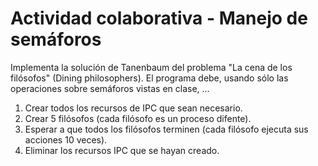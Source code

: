 # Actividad colaborativa - Manejo de semáforos
Implementa la solución de Tanenbaum del problema "La cena de los filósofos" (Dining philosophers). El programa debe, usando sólo las operaciones sobre semáforos vistas en clase, ...
1. Crear todos los recursos de IPC que sean necesario.
3. Crear 5 filósofos (cada filósofo es un proceso difente). 
4. Esperar a que todos los filósofos terminen (cada filósofo ejecuta sus acciones 10 veces).
5. Eliminar los recursos IPC que se hayan creado.
